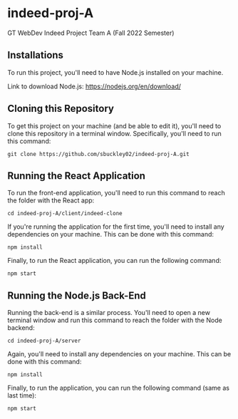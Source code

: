 # indeed-proj-A
GT WebDev Indeed Project Team A (Fall 2022 Semester)

## Installations
To run this project, you'll need to have Node.js installed on your machine.

Link to download Node.js: https://nodejs.org/en/download/


## Cloning this Repository
To get this project on your machine (and be able to edit it), you'll need to clone this repository in a terminal window. Specifically, you'll need to run this command:

```git clone https://github.com/sbuckley02/indeed-proj-A.git```


## Running the React Application
To run the front-end application, you'll need to run this command to reach the folder with the React app:

```cd indeed-proj-A/client/indeed-clone```

If you're running the application for the first time, you'll need to install any dependencies on your machine. This can be done with this command:

```npm install```

Finally, to run the React application, you can run the following command:

```npm start```


## Running the Node.js Back-End
Running the back-end is a similar process. You'll need to open a new terminal window and run this command to reach the folder with the Node backend:

```cd indeed-proj-A/server```

Again, you'll need to install any dependencies on your machine. This can be done with this command:

```npm install```

Finally, to run the application, you can run the following command (same as last time):

```npm start```